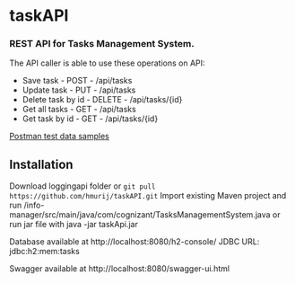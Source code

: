 # taskAPI
### REST API for Tasks Management System.

The API caller is able to use these operations on API:

- Save task          - POST   - /api/tasks
- Update task        - PUT    - /api/tasks
- Delete task by id  - DELETE - /api/tasks/{id}
- Get all tasks      - GET    - /api/tasks
- Get task by id     - GET    - /api/tasks/{id}

[Postman test data samples](https://www.postman.com/avionics-physicist-21440496/workspace/new-personal-workspace/collection/18662089-647b4c1d-650b-4ca4-ba48-15fb11d0f7c1)

## Installation

Download loggingapi folder or ```git pull https://github.com/hmurij/taskAPI.git``` 
Import existing Maven project and run /info-manager/src/main/java/com/cognizant/TasksManagementSystem.java or run jar file with java -jar taskApi.jar

Database available at http://localhost:8080/h2-console/ JDBC URL: jdbc:h2:mem:tasks

Swagger available at http://localhost:8080/swagger-ui.html

